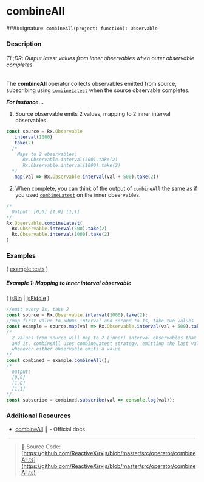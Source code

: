 # combineAll
####signature: `combineAll(project: function): Observable`

### Description

###### TL;DR: Output latest values from inner observables when outer observable completes

The **combineAll** operator collects observables emitted from source, subscribing using [`combineLatest`](combinelatest.md) when the source observable completes. 

__*For instance...*__

1. Source observable emits 2 values, mapping to 2 inner interval observables

  ```js
  const source = Rx.Observable
    .interval(1000)
    .take(2)
    /*
      Maps to 2 observables:
        Rx.Observable.interval(500).take(2)
        Rx.Observable.interval(1000).take(2)
    */
    .map(val => Rx.Observable.interval(val + 500).take(2))
  ```

2. When complete, you can think of the output of `combineAll` the same as if you used [`combineLatest`](combinelatest.md) on the inner observables.

  ```js
  /*
    Output: [0,0] [1,0] [1,1]
  */
  Rx.Observable.combineLatest(
    Rx.Observable.interval(500).take(2)
    Rx.Observable.interval(1000).take(2)
  )
  ```

### Examples

( [example tests](https://github.com/btroncone/learn-rxjs/blob/master/operators/specs/combination/combineall-spec.ts) )

##### Example 1: Mapping to inner interval observable

( [jsBin](http://jsbin.com/nebapesile/edit?js,console) | [jsFiddle](https://jsfiddle.net/btroncone/pvj1nbLa/) )

```js
//emit every 1s, take 2
const source = Rx.Observable.interval(1000).take(2);
//map first value to 500ms interval and second to 1s, take two values
const example = source.map(val => Rx.Observable.interval(val + 500).take(2));
/*
  2 values from source will map to 2 (inner) interval observables that emit every .5s
  and 1s. combineAll uses combineLatest strategy, emitting the last value from each
  whenever either observable emits a value
*/
const combined = example.combineAll();
/*
  output:
  [0,0]
  [1,0]
  [1,1]
*/
const subscribe = combined.subscribe(val => console.log(val));
```


### Additional Resources
* [combineAll](http://reactivex.io/rxjs/class/es6/Observable.js~Observable.html#instance-method-combineAll) :newspaper: - Official docs

---
> :file_folder: Source Code:  [https://github.com/ReactiveX/rxjs/blob/master/src/operator/combineAll.ts](https://github.com/ReactiveX/rxjs/blob/master/src/operator/combineAll.ts)
